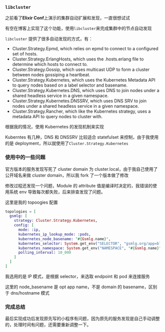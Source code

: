 ### `libcluster`

之前看了**Elixir Conf**上演示的集群自动扩展和发现，一直很想试试

有空在博客上实现了这个功能，使用`libcluster`来完成集群中的节点自动发现

`libcluster` 提供了很多自动发现的方式，有：

- Cluster.Strategy.Epmd, which relies on epmd to connect to a configured set of hosts.
- Cluster.Strategy.ErlangHosts, which uses the .hosts.erlang file to determine which hosts to connect to.
- Cluster.Strategy.Gossip, which uses multicast UDP to form a cluster between nodes gossiping a heartbeat.
- Cluster.Strategy.Kubernetes, which uses the Kubernetes Metadata API to query nodes based on a label selector and basename.
- Cluster.Strategy.Kubernetes.DNS, which uses DNS to join nodes under a shared headless service in a given namespace.
- Cluster.Strategy.Kubernetes.DNSSRV, which uses DNS SRV to join nodes under a shared headless service in a given namespace.
- Cluster.Strategy.Rancher, which like the Kubernetes strategy, uses a metadata API to query nodes to cluster with.

根据我的情况，使用 Kubernetes 的发现机制来实现

Kuberntes 有几种，DNS 和 DNSSRV 比较适合 statefulset 来控制，由于我使用的是 deployment，所以就使用了`Cluster.Strategy.Kubernetes`

### 使用中的一些问题

官方版本的服务发现写死了 cluster domain 为 cluster.local，由于我自己使用了公开域名来做 cluster domain，所以我 fork 了一个版本做了修改

修改过程还发现一个问题，Module 的 attribute 值是编译时决定的，我错误的使用系统 env 导致每次都失败，后来排查发现了问题。

这里是我的 topoogies 配置

```elixir
topologies = [
  gsmlg: [
    strategy: Cluster.Strategy.Kubernetes,
    config: [
      mode: :ip,
      kubernetes_ip_lookup_mode: :pods,
      kubernetes_node_basename: "#{Gsmlg.name}",
      kubernetes_selector: System.get_env("SELECTOR", "gsmlg.org/app=blog"),
      kubernetes_namespace: System.get_env("NAMESPACE", "#{Gsmlg.name}"),
      polling_interval: 10_000
    ]
  ]
]
```

我选用的是 IP 模式，是根据 selector，来选取 endpoint 和 pod 来连接服务

这里的 node_basename 是 opt app name，不是 domain 的 basename，区别于 dns/hostname 模式

### 完成总结

最后实现成功后发现原先写的小程序有问题，因为原先的服务发现是自己手动调整的，处理时间有问题，还需要重新调整一下。
